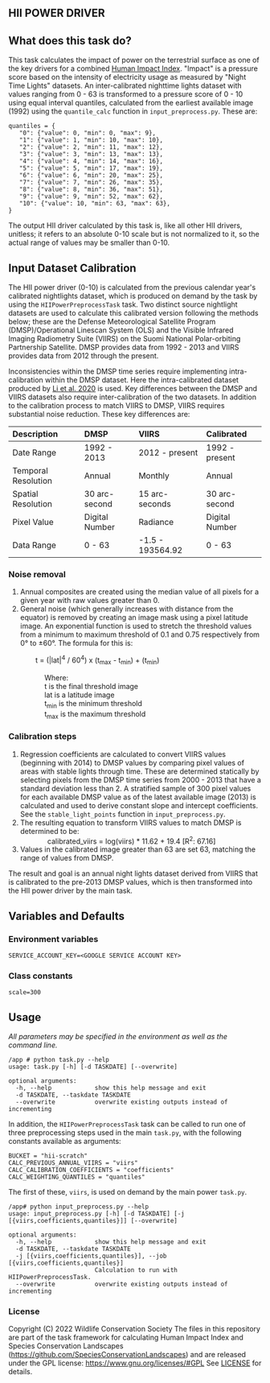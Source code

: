 HII POWER DRIVER
---------------

## What does this task do?

This task calculates the impact of power on the terrestrial surface as one of the key drivers for a combined 
[Human Impact Index](https://github.com/SpeciesConservationLandscapes/task_hii_weightedsum). 
"Impact" is a pressure score based on the intensity of electricity usage as measured by "Night Time Lights" datasets. 
An inter-calibrated nighttime lights dataset with values ranging from 0 - 63 is transformed to a pressure score of 
0 - 10 using equal interval quantiles, calculated from the earliest available image (1992) using the `quantile_calc` 
function in `input_preprocess.py`. These are:

 ```
quantiles = {
    "0": {"value": 0, "min": 0, "max": 9},
    "1": {"value": 1, "min": 10, "max": 10},
    "2": {"value": 2, "min": 11, "max": 12},
    "3": {"value": 3, "min": 13, "max": 13},
    "4": {"value": 4, "min": 14, "max": 16},
    "5": {"value": 5, "min": 17, "max": 19},
    "6": {"value": 6, "min": 20, "max": 25},
    "7": {"value": 7, "min": 26, "max": 35},
    "8": {"value": 8, "min": 36, "max": 51},
    "9": {"value": 9, "min": 52, "max": 62},
    "10": {"value": 10, "min": 63, "max": 63},
}
 ```
The output HII driver calculated by this task is, like all other HII drivers, unitless; it refers to an absolute 0-10
scale but is not normalized to it, so the actual range of values may be smaller than 0-10.

## Input Dataset Calibration
The HII power driver (0-10) is calculated from the previous calendar year's calibrated nightlights dataset, which is 
produced on demand by the task by using the `HIIPowerPreprocessTask` task. Two distinct source nightlight datasets are 
used to calculate this calibrated version following the methods below; these are the 
Defense Meteorological Satellite Program (DMSP)/Operational Linescan System (OLS) and the 
Visible Infrared Imaging Radiometry Suite (VIIRS) on the Suomi National Polar-orbiting Partnership Satellite. 
DMSP provides data from 1992 - 2013 and VIIRS provides data from 2012 through the present.

Inconsistencies within the DMSP time series require implementing intra-calibration within the DMSP dataset. 
Here the intra-calibrated dataset produced by [Li et al. 2020](https://www.nature.com/articles/s41597-020-0510-y) 
is used. Key differences between the DMSP and VIIRS datasets also require inter-calibration of the two datasets. 
In addition to the calibration process to match VIIRS to DMSP, VIIRS requires substantial noise reduction. 
These key differences are:

| Description | DMSP | VIIRS | Calibrated |
| :--- | :--- | :--- | :--- |
| Date Range | 1992 - 2013 | 2012 - present | 1992 - present |
| Temporal Resolution | Annual | Monthly | Annual |
| Spatial Resolution | 30 arc-second | 15 arc-seconds | 30 arc-second |
| Pixel Value | Digital Number | Radiance | Digital Number |
| Data Range | 0 - 63 | -1.5 - 193564.92 | 0 - 63 |

### Noise removal

1. Annual composites are created using the median value of all pixels for a given year with raw values greater than 0.
2. General noise (which generally increases with distance from the equator) is removed by creating an image mask using 
   a pixel latitude image. An exponential function is used to stretch the threshold values from a minimum to 
   maximum threshold of 0.1 and 0.75 respectively from 0° to ±60°. The formula for this is:

&emsp; &emsp; &emsp; t = (|lat|<sup>4</sup> / 60<sup>4</sup>) x (t<sub>max</sub> - t<sub>min</sub>) + (t<sub>min</sub>)

&emsp; &emsp; &emsp; &emsp; Where: <br />
&emsp; &emsp; &emsp; &emsp; t is the final threshold image <br />
&emsp; &emsp; &emsp; &emsp; lat is a latitude image <br />
&emsp; &emsp; &emsp; &emsp; t<sub>min</sub> is the minimum threshold <br />
&emsp; &emsp; &emsp; &emsp; t<sub>max</sub> is the maximum threshold

### Calibration steps

1. Regression coefficients are calculated to convert VIIRS values (beginning with 2014) to DMSP values by comparing 
   pixel values of areas with stable lights through time. These are determined statically by selecting pixels from 
   the DMSP time series from 2000 - 2013 that have a standard deviation less than 2. A stratified sample of 300 pixel 
   values for each available DMSP value as of the latest available image (2013) is calculated and used to derive 
   constant slope and intercept coefficients. See the `stable_light_points` function in `input_preprocess.py`.
2. The resulting equation to transform VIIRS values to match DMSP is determined to be:  
&emsp; &emsp; &emsp; calibrated_viirs = log(viirs) * 11.62 + 19.4 [R<sup>2</sup>: 67.16]
3. Values in the calibrated image greater than 63 are set 63, matching the range of values from DMSP.

The result and goal is an annual night lights dataset derived from VIIRS that is calibrated to the pre-2013 
DMSP values, which is then transformed into the HII power driver by the main task.

## Variables and Defaults

### Environment variables
```
SERVICE_ACCOUNT_KEY=<GOOGLE SERVICE ACCOUNT KEY>
```

### Class constants

```
scale=300
```

## Usage

*All parameters may be specified in the environment as well as the command line.*

```
/app # python task.py --help
usage: task.py [-h] [-d TASKDATE] [--overwrite]

optional arguments:
  -h, --help            show this help message and exit
  -d TASKDATE, --taskdate TASKDATE
  --overwrite           overwrite existing outputs instead of incrementing
```

In addition, the `HIIPowerPreprocessTask` task can be called to run one of three preprocessing steps used in the 
main `task.py`, with the following constants available as arguments:
```
BUCKET = "hii-scratch"
CALC_PREVIOUS_ANNUAL_VIIRS = "viirs"
CALC_CALIBRATION_COEFFICIENTS = "coefficients"
CALC_WEIGHTING_QUANTILES = "quantiles"
```
The first of these, `viirs`, is used on demand by the main power `task.py`.
```
/app# python input_preprocess.py --help
usage: input_preprocess.py [-h] [-d TASKDATE] [-j [{viirs,coefficients,quantiles}]] [--overwrite]

optional arguments:
  -h, --help            show this help message and exit
  -d TASKDATE, --taskdate TASKDATE
  -j [{viirs,coefficients,quantiles}], --job [{viirs,coefficients,quantiles}]
                        Calculation to run with HIIPowerPreprocessTask.
  --overwrite           overwrite existing outputs instead of incrementing
```

### License
Copyright (C) 2022 Wildlife Conservation Society
The files in this repository  are part of the task framework for calculating 
Human Impact Index and Species Conservation Landscapes (https://github.com/SpeciesConservationLandscapes) 
and are released under the GPL license:
https://www.gnu.org/licenses/#GPL
See [LICENSE](./LICENSE) for details.
